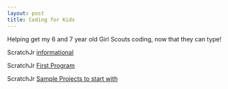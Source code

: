 ```yaml
---
layout: post
title: Coding for Kids
---
```


Helping get my 6 and 7 year old Girl Scouts coding, now that they can type!

ScratchJr [informational](http://www.scratchjr.org/)

ScratchJr [First Program](http://scratchjr.org/activities/card01-car.pdf)

ScratchJr [Sample Projects to start with](http://scratchjr.org/learn/tips/sample-projects)
